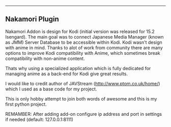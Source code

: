 ---------------------------------------------------------
Nakamori Plugin
---------------------------------------------------------

Nakamori Addon is design for Kodi (initial version was released for 15.2 Isengard).
The main goal was to connect Japanese Media Manager (known as JMM) Server Database to be accessible within Kodi.
Kodi wasn't design with anime in mind. Thanks to alot of work from community there are many
options to improve Kodi compatibility with Anime, which sometimes break compatibility with non-anime content.

Thats why using a specialized application which is fully dedicated for managing anime as a back-end for Kodi give great results.

I would like to credit author of JAVStream (http://www.ptom.co.uk/home/) which I used as a base code for my project.

This is only hobby attempt to join both words of awesome and this is my first python project.

REMAMBER:
After adding add-on configure ip address and port in settings if needed (default: 127.0.0.1:8111)
